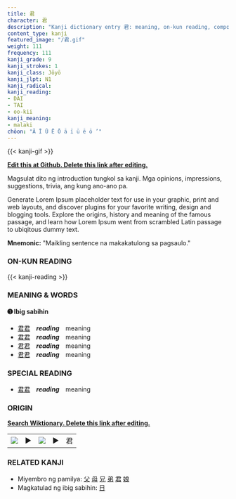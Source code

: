 ```yaml
---
title: 君
character: 君
description: "Kanji dictionary entry 君: meaning, on-kun reading, compounds, origin, related kanji"
content_type: kanji
featured_image: "/君.gif"
weight: 111
frequency: 111
kanji_grade: 9
kanji_strokes: 1
kanji_class: Jōyō
kanji_jlpt: N1
kanji_radical: 
kanji_reading: 
- DAI
- TAI
- oo-kii
kanji_meaning:
- malaki
chōon: "Ā Ī Ū Ē Ō ā ī ū ē ō ’"
---
```

[//]: # (Don't edit the line below. Kanji animated GIF code is automatically generated.)
{{< kanji-gif >}}

[//]: # (Edit below this line.)

**[Edit this at Github. Delete this link after editing.](https://github.com/tim0g/tim/tree/main/content/kanji/君/index.md)**

Magsulat dito ng introduction tungkol sa kanji. Mga opinions, impressions, suggestions, trivia, ang kung ano-ano pa.

Generate Lorem Ipsum placeholder text for use in your graphic, print and web layouts, and discover plugins for your favorite writing, design and blogging tools. Explore the origins, history and meaning of the famous passage, and learn how Lorem Ipsum went from scrambled Latin passage to ubiqitous dummy text.
 
**Mnemonic:** "Maikling sentence na makakatulong sa pagsaulo."

### ON-KUN READING

[//]: # (Don't edit the line below. ON-KUN READING code is automatically generated.)
{{< kanji-reading >}}

### MEANING & WORDS

#### ➊ **Ibig sabihin**
  - [君](../君)[君](../君)　***reading***　meaning
  - [君](../君)[君](../君)　***reading***　meaning
  - [君](../君)[君](../君)　***reading***　meaning
  - [君](../君)[君](../君)　***reading***　meaning

### SPECIAL READING
  - [君](../君)[君](../君)　***reading***　meaning

### ORIGIN

**[Search Wiktionary. Delete this link after editing.](https://wiktionary.org/wiki/君)**
<table class="kanji-table"><tr><td>
<img src="60px-君-bronze.svg.png">
</td><td>▶</td><td>
<img src="60px-君-oracle.svg.png">
</td><td>▶</td>
<td class="kanji-origin">君</td>
</tr></table>

### RELATED KANJI
- Miyembro ng pamilya: [父](../父) [母](../母) [兄](../兄) [弟](../弟) [君](../君) [娘](../娘)
- Magkatulad ng ibig sabihin: [日](../日)
